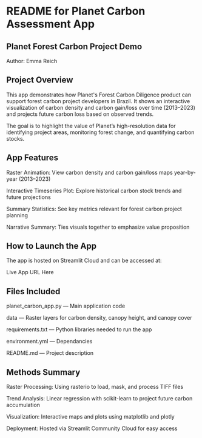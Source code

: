 
# README for Planet Carbon Assessment App

## Planet Forest Carbon Project Demo
Author: Emma Reich

## Project Overview
This app demonstrates how Planet's Forest Carbon Diligence product can support forest carbon project developers in Brazil.
It shows an interactive visualization of carbon density and carbon gain/loss over time (2013–2023) and projects future carbon loss based on observed trends.

The goal is to highlight the value of Planet’s high-resolution data for identifying project areas, monitoring forest change, and quantifying carbon stocks.

## App Features
Raster Animation: View carbon density and carbon gain/loss maps year-by-year (2013–2023)

Interactive Timeseries Plot: Explore historical carbon stock trends and future projections

Summary Statistics: See key metrics relevant for forest carbon project planning

Narrative Summary: Ties visuals together to emphasize value proposition

## How to Launch the App
The app is hosted on Streamlit Cloud and can be accessed at:

Live App URL Here

## Files Included
planet_carbon_app.py — Main application code

data — Raster layers for carbon density, canopy height, and canopy cover

requirements.txt — Python libraries needed to run the app

environment.yml — Dependancies

README.md — Project description

## Methods Summary

Raster Processing: Using rasterio to load, mask, and process TIFF files

Trend Analysis: Linear regression with scikit-learn to project future carbon accumulation

Visualization: Interactive maps and plots using matplotlib and plotly

Deployment: Hosted via Streamlit Community Cloud for easy access
